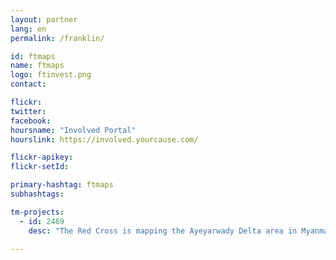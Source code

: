 ```yaml
---
layout: partner
lang: en
permalink: /franklin/

id: ftmaps
name: ftmaps
logo: ftinvest.png
contact:

flickr:
twitter:
facebook:
hoursname: "Involved Portal"
hourslink: https://involved.yourcause.com/

flickr-apikey:
flickr-setId:

primary-hashtag: ftmaps
subhashtags:

tm-projects:
  - id: 2469
    desc: "The Red Cross is mapping the Ayeyarwady Delta area in Myanmar as part of a multi-year mapping and data readiness activity to better understand where critical infrastructure and roads are to inform decision making during potential disasters. As recently as 2008 a cyclone killed at least 77,000 people with over 55,900 missing, and left about 2.5 million homeless. The map data will help the Red Cross to better understand where people live in relation to potential hazards so that we can help them be prepared for the disaster and so national decision makers can make better decisions in the immediate aftermath of a disaster."

---
```

